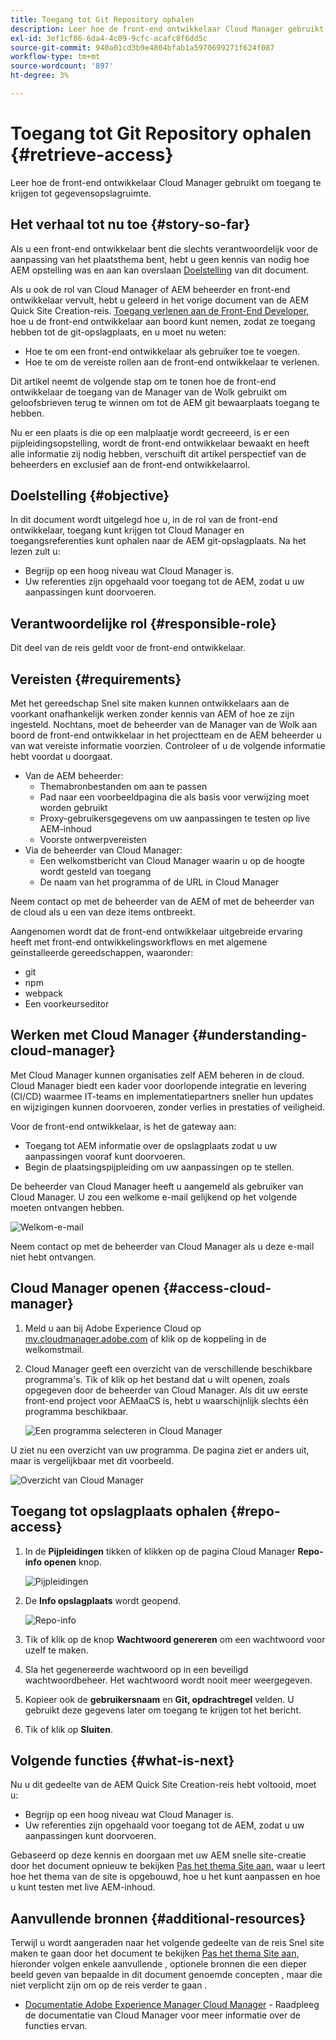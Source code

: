 ```yaml
---
title: Toegang tot Git Repository ophalen
description: Leer hoe de front-end ontwikkelaar Cloud Manager gebruikt om toegang te krijgen tot gegevensopslagruimte.
exl-id: 3ef1cf86-6da4-4c09-9cfc-acafc8f6dd5c
source-git-commit: 940a01cd3b9e4804bfab1a5970699271f624f087
workflow-type: tm+mt
source-wordcount: '897'
ht-degree: 3%

---
```


# Toegang tot Git Repository ophalen {#retrieve-access}

Leer hoe de front-end ontwikkelaar Cloud Manager gebruikt om toegang te krijgen tot gegevensopslagruimte.

## Het verhaal tot nu toe {#story-so-far}

Als u een front-end ontwikkelaar bent die slechts verantwoordelijk voor de aanpassing van het plaatsthema bent, hebt u geen kennis van nodig hoe AEM opstelling was en aan kan overslaan [Doelstelling](#objective) van dit document.

Als u ook de rol van Cloud Manager of AEM beheerder en front-end ontwikkelaar vervult, hebt u geleerd in het vorige document van de AEM Quick Site Creation-reis. [Toegang verlenen aan de Front-End Developer,](grant-access.md) hoe u de front-end ontwikkelaar aan boord kunt nemen, zodat ze toegang hebben tot de git-opslagplaats, en u moet nu weten:

* Hoe te om een front-end ontwikkelaar als gebruiker toe te voegen.
* Hoe te om de vereiste rollen aan de front-end ontwikkelaar te verlenen.

Dit artikel neemt de volgende stap om te tonen hoe de front-end ontwikkelaar de toegang van de Manager van de Wolk gebruikt om geloofsbrieven terug te winnen om tot de AEM git bewaarplaats toegang te hebben.

Nu er een plaats is die op een malplaatje wordt gecreeerd, is er een pijpleidingsopstelling, wordt de front-end ontwikkelaar bewaakt en heeft alle informatie zij nodig hebben, verschuift dit artikel perspectief van de beheerders en exclusief aan de front-end ontwikkelaarrol.

## Doelstelling {#objective}

In dit document wordt uitgelegd hoe u, in de rol van de front-end ontwikkelaar, toegang kunt krijgen tot Cloud Manager en toegangsreferenties kunt ophalen naar de AEM git-opslagplaats. Na het lezen zult u:

* Begrijp op een hoog niveau wat Cloud Manager is.
* Uw referenties zijn opgehaald voor toegang tot de AEM, zodat u uw aanpassingen kunt doorvoeren.

## Verantwoordelijke rol {#responsible-role}

Dit deel van de reis geldt voor de front-end ontwikkelaar.

## Vereisten {#requirements}

Met het gereedschap Snel site maken kunnen ontwikkelaars aan de voorkant onafhankelijk werken zonder kennis van AEM of hoe ze zijn ingesteld. Nochtans, moet de beheerder van de Manager van de Wolk aan boord de front-end ontwikkelaar in het projectteam en de AEM beheerder u van wat vereiste informatie voorzien. Controleer of u de volgende informatie hebt voordat u doorgaat.

* Van de AEM beheerder:
   * Themabronbestanden om aan te passen
   * Pad naar een voorbeeldpagina die als basis voor verwijzing moet worden gebruikt
   * Proxy-gebruikersgegevens om uw aanpassingen te testen op live AEM-inhoud
   * Voorste ontwerpvereisten
* Via de beheerder van Cloud Manager:
   * Een welkomstbericht van Cloud Manager waarin u op de hoogte wordt gesteld van toegang
   * De naam van het programma of de URL in Cloud Manager

Neem contact op met de beheerder van de AEM of met de beheerder van de cloud als u een van deze items ontbreekt.

Aangenomen wordt dat de front-end ontwikkelaar uitgebreide ervaring heeft met front-end ontwikkelingsworkflows en met algemene geïnstalleerde gereedschappen, waaronder:

* git
* npm
* webpack
* Een voorkeurseditor

## Werken met Cloud Manager {#understanding-cloud-manager}

Met Cloud Manager kunnen organisaties zelf AEM beheren in de cloud. Cloud Manager biedt een kader voor doorlopende integratie en levering (CI/CD) waarmee IT-teams en implementatiepartners sneller hun updates en wijzigingen kunnen doorvoeren, zonder verlies in prestaties of veiligheid.

Voor de front-end ontwikkelaar, is het de gateway aan:

* Toegang tot AEM informatie over de opslagplaats zodat u uw aanpassingen vooraf kunt doorvoeren.
* Begin de plaatsingspijpleiding om uw aanpassingen op te stellen.

De beheerder van Cloud Manager heeft u aangemeld als gebruiker van Cloud Manager. U zou een welkome e-mail gelijkend op het volgende moeten ontvangen hebben.

![Welkom-e-mail](assets/welcome-email.png)

Neem contact op met de beheerder van Cloud Manager als u deze e-mail niet hebt ontvangen.

## Cloud Manager openen {#access-cloud-manager}

1. Meld u aan bij Adobe Experience Cloud op [my.cloudmanager.adobe.com](https://my.cloudmanager.adobe.com/) of klik op de koppeling in de welkomstmail.

1. Cloud Manager geeft een overzicht van de verschillende beschikbare programma&#39;s. Tik of klik op het bestand dat u wilt openen, zoals opgegeven door de beheerder van Cloud Manager. Als dit uw eerste front-end project voor AEMaaCS is, hebt u waarschijnlijk slechts één programma beschikbaar.

   ![Een programma selecteren in Cloud Manager](assets/cloud-manager-select-program.png)

U ziet nu een overzicht van uw programma. De pagina ziet er anders uit, maar is vergelijkbaar met dit voorbeeld.

![Overzicht van Cloud Manager](assets/cloud-manager-overview.png)

## Toegang tot opslagplaats ophalen {#repo-access}

1. In de **Pijpleidingen** tikken of klikken op de pagina Cloud Manager **Repo-info openen** knop.

   ![Pijpleidingen](assets/pipelines-repo-info.png)

1. De **Info opslagplaats** wordt geopend.

   ![Repo-info](assets/repo-info.png)

1. Tik of klik op de knop **Wachtwoord genereren** om een wachtwoord voor uzelf te maken.

1. Sla het gegenereerde wachtwoord op in een beveiligd wachtwoordbeheer. Het wachtwoord wordt nooit meer weergegeven.

1. Kopieer ook de **gebruikersnaam** en **Git, opdrachtregel** velden. U gebruikt deze gegevens later om toegang te krijgen tot het bericht.

1. Tik of klik op **Sluiten**.

## Volgende functies {#what-is-next}

Nu u dit gedeelte van de AEM Quick Site Creation-reis hebt voltooid, moet u:

* Begrijp op een hoog niveau wat Cloud Manager is.
* Uw referenties zijn opgehaald voor toegang tot de AEM, zodat u uw aanpassingen kunt doorvoeren.

Gebaseerd op deze kennis en doorgaan met uw AEM snelle site-creatie door het document opnieuw te bekijken [Pas het thema Site aan,](customize-theme.md) waar u leert hoe het thema van de site is opgebouwd, hoe u het kunt aanpassen en hoe u kunt testen met live AEM-inhoud.

## Aanvullende bronnen {#additional-resources}

Terwijl u wordt aangeraden naar het volgende gedeelte van de reis Snel site maken te gaan door het document te bekijken [Pas het thema Site aan,](customize-theme.md) hieronder volgen enkele aanvullende , optionele bronnen die een dieper beeld geven van bepaalde in dit document genoemde concepten , maar die niet verplicht zijn om op de reis verder te gaan .

* [Documentatie Adobe Experience Manager Cloud Manager](https://experienceleague.adobe.com/docs/experience-manager-cloud-manager/using/introduction-to-cloud-manager.html) - Raadpleeg de documentatie van Cloud Manager voor meer informatie over de functies ervan.
